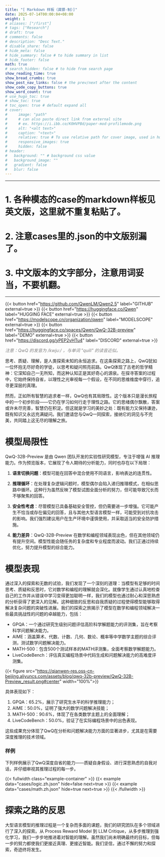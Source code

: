 ```yaml
---
title: "[ Markdown 样板（龚镖-制）]"
date: 2025-07-14T00:00:04+08:00
weight: 1
# aliases: ["/first"]
# tags: ["Research"]
# draft: true
# comments: false
# description: "Desc Text."
# disable_share: false
# hide_meta: false
# hide_summary: false # to hide summary in list
# hide_footer: false
math: true
# search_hidden: false # to hide from search page
show_reading_time: true
show_bread_crumbs: true
show_post_nav_links: false # the prev/next after the content
show_code_copy_buttons: true
show_word_count: true
# use_hugo_toc: true
# show_toc: true
# toc_open: true # default expand all
# cover:
#     image: "path"
#     # can also paste direct link from external site
#     # ex. https://i.ibb.co/K0HVPBd/paper-mod-profilemode.png
#     alt: "<alt text>"
#     caption: "<text>"
#     relative: true # To use relative path for cover image, used in hugo Page-bundles
#     responsive_images: true
#     hidden: false
# header:
#   background: "" # background css value
#   background_image: ""
#   gradient: false
#   blur: false
---
```




---
# 1. 各种模态的case的markdown样板见英文版，这里就不重复粘贴了。

# 2. 注意cases里的.json的中文版别漏了。

# 3. 中文版本的文字部分，注意用词妥当，不要机翻。
---



{{< button href="https://github.com/QwenLM/Qwen2.5" label="GITHUB" external=true >}}
{{< button href="https://huggingface.co/Qwen" label="HUGGING FACE" external=true >}}
{{< button href="https://modelscope.cn/organization/qwen" label="MODELSCOPE" external=true >}}
{{< button href="https://huggingface.co/spaces/Qwen/QwQ-32B-preview" label="DEMO" external=true >}}
{{< button href="https://discord.gg/yPEP2vHTu4" label="DISCORD" external=true >}}



<i style="color: grey;">注意：QwQ 的发音为 /kwju:/ ，与单词 "quill" 的读音近似。</i>

思考、质疑、理解，是人类探索未知的永恒追求。在这条探索之路上，QwQ犹如一位怀抱无尽好奇的学徒，以思考和疑问照亮前路。QwQ体现了古老的哲学精神：它深知自己一无所知，而这种认知正是其好奇心的源泉。在探寻答案的过程中，它始终保持自省，以理性之光审视每一个假设，在不同的思维维度中穿行，追寻更深层的真理。

然而，正如所有智慧的追求者一样，QwQ也有其局限性。这个版本只是漫长旅程中的一个初步阶段——它仍在学习如何行走于理性之路。它的思绪偶尔飘散，答案或许未尽完善，智慧仍在积淀。但这就是学习的美妙之处：既有能力又保持谦逊，既有知识又永远充满疑问。我们邀请您与QwQ一同探索，接纳它的洞见与不完美，共同踏上这无尽的理解之旅。

# 模型局限性

QwQ-32B-Preview 是由 Qwen 团队开发的实验性研究模型，专注于增强 AI 推理能力。作为预览版本，它展现了令人期待的分析能力，同时也存在以下局限：

1. **语言切换问题**：模型可能在回答中混合使用不同语言，影响表达的连贯性。

2. **推理循环**：在处理复杂逻辑问题时，模型偶尔会陷入递归推理模式，在相似思路中循环。这种行为虽然反映了模型试图全面分析的努力，但可能导致冗长而不够聚焦的回答。

3. **安全性考虑**：尽管模型已具备基础安全管控，但仍需要进一步增强。它可能产生不恰当或存在偏见的回答，且与其他大型语言模型一样，可能受到对抗攻击的影响。我们强烈建议用户在生产环境中谨慎使用，并采取适当的安全防护措施。

4. **能力差异**：QwQ-32B-Preview 在数学和编程领域表现出色，但在其他领域仍有提升空间。模型性能会随任务的复杂度和专业程度而波动。我们正通过持续优化，努力提升模型的综合能力。



# 模型表现

通过深入的探索和无数的试验，我们发现了一个深刻的道理：当模型有足够的时间思考、质疑和反思时，它对数学和编程的理解就会深化。就像学生通过认真地检查自己的工作并从错误中学习变得更加聪明一样，我们的模型也通过耐心和深思熟虑的分析获得了更深入的见解。这种细致的反思和自我质疑的过程使得模型能够取得解决复杂问题的突破性进展。我们的探索之旅揭示了模型在数学和编程领域解决一些最具挑战性的问题的卓越能力，包括：


* GPQA：一个通过研究生级别问题评估高阶科学解题能力的评测集，旨在考察科学问题解决能力。
* AIME：涵盖算术、代数、计数、几何、数论、概率等中学数学主题的综合评测，测试数学问题解决能力。
* MATH-500：包含500个测试样本的MATH评测集，全面考察数学解题能力。
* LiveCodeBench：评估真实编程场景中代码生成和问题解决能力的高难度评测集。

{{< figure src="https://qianwen-res.oss-cn-beijing.aliyuncs.com/assets/blog/qwq-32b-preview/QwQ-32B-Preview_result.png#center" width="100%">}}



具体表现如下：

1. GPQA：65.2%，展示了研究生水平的科学推理能力；
2. AIME：50.0%，证明了强大的数学问题解决技能；
3. MATH-500：90.6%，体现了在各类数学主题上的全面理解；
4. LiveCodeBench：50.0%，验证了在实际编程场景中的出色表现。

这些成果充分体现了QwQ在分析和问题解决能力方面的显著进步，尤其是在需要深度推理的技术领域。

### 样例

下列样例展示了QwQ深度自省的能力——质疑自身假设、进行深思熟虑的自我对话，并仔细审视其推理过程的每一步。


{{< fullwidth class="example-container" >}}
{{< example data="cases/logic.zh.json" hide=false next=true >}}
{{< example data="cases/math.zh.json" hide=true next=true >}}
{{< /fullwidth >}}


# 探索之路的反思

大型语言模型的推理过程是一个复杂而多面的课题，我们的研究团队在多个领域进行了深入的探索。从 Process Reward Model 到 LLM Critique，从多步推理到强化学习，我们一步步地推进着对智能的理解。虽然我们尚未明确最终的目标，但每一步的努力都使我们更接近真理、更接近智能。我们坚信，通过不懈的努力和探索，奇迹终将发生。
